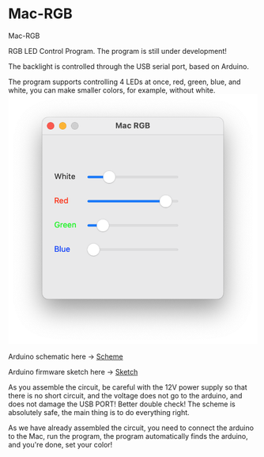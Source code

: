 # Mac-RGB
Mac-RGB

RGB LED Control Program.
The program is still under development!

The backlight is controlled through the USB serial port, based on Arduino.

The program supports controlling 4 LEDs at once, red, green, blue, and white, you can make smaller colors, for example, without white.
![Mac-RGB](./img/1.png)

Arduino schematic here -> [Scheme](https://github.com/DiCode77/Mac-RGB/blob/main/img/2.jpg)

Arduino firmware sketch here -> [Sketch](https://github.com/DiCode77/Mac-RGB/tree/main/sketch)

As you assemble the circuit, be careful with the 12V power supply so that there is no short circuit, and the voltage does not go to the arduino, and does not damage the USB PORT! Better double check! The scheme is absolutely safe, the main thing is to do everything right.

As we have already assembled the circuit, you need to connect the arduino to the Mac, run the program, the program automatically finds the arduino, and you're done, set your color!
